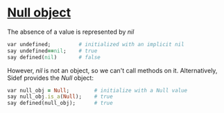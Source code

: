 [1]: http://rosettacode.org/wiki/Null_object

# [Null object][1]

The absence of a value is represented by _nil_

```ruby
var undefined;         # initialized with an implicit nil
say undefined==nil;    # true
say defined(nil)       # false
```


However, _nil_ is not an object, so we can't call methods on it. Alternatively, Sidef provides the _Null_ object:

```ruby
var null_obj = Null;        # initialize with a Null value  
say null_obj.is_a(Null);    # true
say defined(null_obj);      # true
```